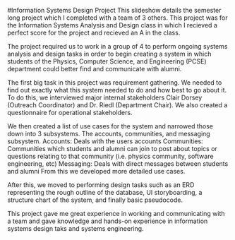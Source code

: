 #Information Systems Design Project
This slideshow details the semester long project which I completed with a team of 3 others.
This project was for the Information Systems Analysis and Design class in which I recieved a perfect score for the project and recieved an A in the class.

The project required us to work in a group of 4 to perform ongoing systems analysis and design tasks in order to begin creating a system in which students of the Physics,
Computer Science, and Engineering (PCSE) department could better find and communicate with alumni.

The first big task in this project was requirement gathering. We needed to find out exactly what this system needed to do and how best to go about it.
To do this, we interviewed major internal stakeholders Clair Dorsey (Outreach Coordinator) and Dr. Riedl (Department Chair). We also created a questionnaire for operational stakeholders.

We then created a list of use cases for the system and narrowed those down into 3 subsystems. The accounts, communities, and messaging subsystem.
    Accounts: Deals with the users accounts
    Communities: Communities which students and alumni can join to post about topics or questions relating to that community (i.e. physics community, software engineering, etc)
    Messaging: Deals with direct messages between students and alumni
From this we developed more detailed use cases. 

After this, we moved to performing design tasks such as an ERD representing the rough outline of the database, UI storyboarding, a structure chart of the system, and finally basic pseudocode.

This project gave me great experience in working and communicating with a team and gave knowledge and hands-on experience in information systems design taks and systems engineering.
